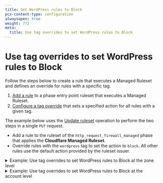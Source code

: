 ```yaml
---
title: Set WordPress rules to Block
pcx-content-type: configuration
alwaysopen: true
weight: 772
meta:
  title: Use tag overrides to set WordPress rules to Block
---
```


# Use tag overrides to set WordPress rules to Block

Follow the steps below to create a rule that executes a Managed Ruleset and defines an override for rules with a specific tag.

1.  [Add a rule](/ruleset-engine/basic-operations/deploy-rulesets/) to a phase entry point ruleset that executes a Managed Ruleset.
2.  [Configure a tag override](/ruleset-engine/managed-rulesets/override-managed-ruleset/) that sets a specified action for all rules with a given tag.

The example below uses the [Update ruleset](/ruleset-engine/rulesets-api/update/) operation to perform the two steps in a single `PUT` request.

*   Add a rule to the ruleset of the `http_request_firewall_managed` phase that applies the **Cloudflare Managed Ruleset**.
*   Override rules with the `wordpress` tag to set the action to `block`. All other rules use the default action provided by the ruleset issuer.

<details>
<summary>Example: Use tag overrides to set WordPress rules to Block at the zone level</summary>
<div>

```json
curl -X PUT \
-H "X-Auth-Email: user@cloudflare.com" \
-H "X-Auth-Key: REDACTED" \
"https://api.cloudflare.com/client/v4/zones/{zone-id}/rulesets/phases/http_request_firewall_managed/entrypoint" \
-d '{
  "rules": [
    {
      "action": "execute",
      "expression": "true",
      "action_parameters": {
        "id": "{managed-ruleset-id}",
        "overrides": {
          "categories": [
            {
              "category": "wordpress",
              "action": "block"
            }
          ]
        }
      }
    }
  ]
}'
```

</div>
</details>

<details>
<summary>Example: Use tag overrides to set WordPress rules to Block at the account level</summary>
<div>

```json
curl -X PUT \
-H "X-Auth-Email: user@cloudflare.com" \
-H "X-Auth-Key: REDACTED" \
"https://api.cloudflare.com/client/v4/accounts/{account-id}/rulesets/phases/http_request_firewall_managed/entrypoint" \
-d '{
  "rules": [
    {
      "action": "execute",
      "expression": "cf.zone.name eq \"example.com\"",
      "action_parameters": {
        "id": "{managed-ruleset-id}",
        "overrides": {
          "categories": [
            {
              "category": "wordpress",
              "action": "block"
            }
          ]
        }
      }
    }
  ]
}'
```

</div>
</details>
